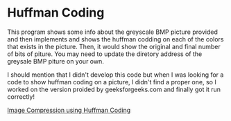 # Huffman Coding
This program shows some info about the greyscale BMP picture provided and then implements and shows the huffman codding on each of the colors that exists in the picture. Then, it would show the original and final number of bits of piture. You may need to update the diretory address of the greysale BMP piture on your own.

I should mention that I didn't develop this code but when I was looking for a code to show huffman coding on a picture, I didn't find a proper one, so I worked on the version proided by geeksforgeeks.com and finally got it run correctly!

[Image Compression using Huffman Coding](https://www.geeksforgeeks.org/image-compression-using-huffman-coding/)
